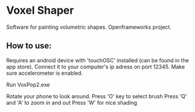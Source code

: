 Voxel Shaper
============

Software for painting volumetric shapes.
Openframeworks project.

How to use:
-----------
Requires an android device with 'touchOSC' installed (can be found in the app store).
Connect it to your computer's ip adress on port 12345. Make sure accelerometer is enabled.

Run VoxPop2.exe

Rotate your phone to look around.
Press 'O' key to select brush
Press 'Q' and 'A' to zoom in and out
Press 'W' for nice shading